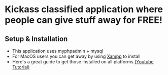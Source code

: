 # Kickass classified application where people can give stuff away for FREE!

## Setup & Installation
- This application uses myphpadmin + mysql
- For MacOS users you can get away by using [Xampp](https://www.apachefriends.org/index.html) to install 
- Here's a great guide to get those installed on all platforms [(Youtube Tutorial)](https://www.youtube.com/watch?v=PxAwg6AYvCg)
